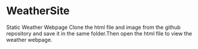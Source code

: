 # WeatherSite
Static Weather Webpage
Clone the html file and image from the github repository and save it in the same folder.Then open the html file to view the weather webpage.
